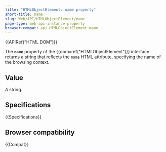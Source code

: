 ```yaml
---
title: "HTMLObjectElement: name property"
short-title: name
slug: Web/API/HTMLObjectElement/name
page-type: web-api-instance-property
browser-compat: api.HTMLObjectElement.name
---
```


{{APIRef("HTML DOM")}}

The **`name`** property of the
{{domxref("HTMLObjectElement")}} interface returns a string that
reflects the [`name`](/en-US/docs/Web/HTML/Reference/Elements/object#name) HTML attribute, specifying the name of
the browsing context.

## Value

A string.

## Specifications

{{Specifications}}

## Browser compatibility

{{Compat}}
